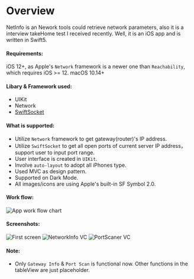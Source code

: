 # Overview
NetInfo is an Nework tools could retrieve network parameters, also it is a interview takeHome test I received recently. Well, it is an iOS app and is written in Swift5.


#### Requirements: 
iOS 12+, as Apple's `Network` framework is a newer one than `Reachability`, which requires iOS >= 12.
macOS 10.14+

#### Libary & Framework used:
- UIKit
- Network
- [SwiftSocket](https://github.com/swiftsocket/SwiftSocket)

  
#### What is supported:
- Utilize `Network` framework to get gateway(router)'s IP address.
- Utilize `SwiftSocket` to get all open ports of current server IP address，support user to input port range.
- User interface is created in `UIKit`.
- Involve `auto-layout` to adopt all iPhones type.
- Used MVC as design pattern.
- Supported on Dark Mode.
- All images/icons are using Apple's built-in SF Symbol 2.0.

#### Work flow:
![App work flow chart](https://img9.doubanio.com/view/photo/l/JcwF4BO266PNqkJwrjSSng/46200905/x2623128486.jpg)


#### Screenshots:
![First screen](https://img9.doubanio.com/view/photo/l/uBK3sndLDGO4hBgIpNRxYA/46200905/x2623106626.jpg)
![NetworkInfo VC](https://img9.doubanio.com/view/photo/l/ahQhP3-ucVdBQ_xDo2uODQ/46200905/x2623106625.jpg)
![PortScaner VC](https://img9.doubanio.com/view/photo/l/kzvdx8VuwxbR9-J7atDgjA/46200905/x2623106624.jpg)

#### Note:
- Only `Gateway Info` & `Port Scan` is functional now. Other functions in the tableView are just placeholder.

